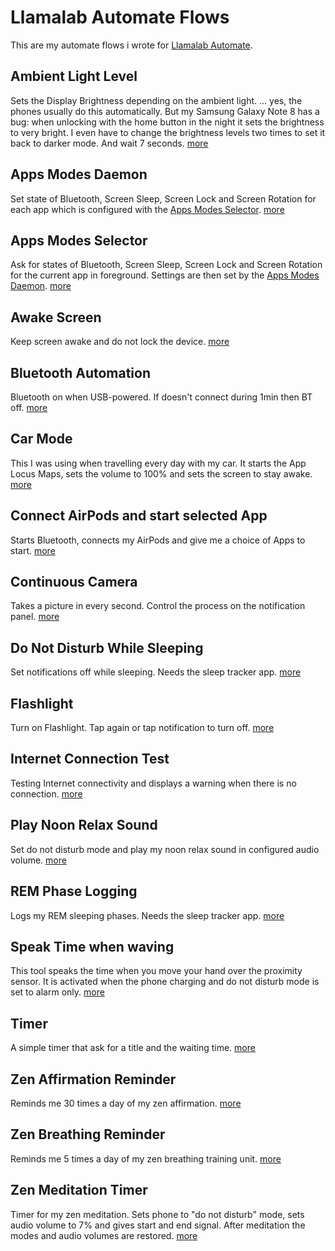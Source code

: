 # Llamalab Automate Flows
This are my automate flows i wrote for [Llamalab Automate](https://llamalab.com/automate/). 

## Ambient Light Level
Sets the Display Brightness depending on the ambient light. ... yes, the phones usually do this automatically. But my Samsung Galaxy Note 8 has a bug: when unlocking with the home button in the night it sets the brightness to very bright. I even have to change the brightness levels two times to set it back to darker mode. And wait 7 seconds. [more](ambient_light_level.md)

## Apps Modes Daemon
Set state of Bluetooth, Screen Sleep, Screen Lock and Screen Rotation for each app which is configured with the [Apps Modes Selector](apps_modes_selector.md).
[more](apps_modes_daemon.md)

## Apps Modes Selector
Ask for states of Bluetooth, Screen Sleep, Screen Lock and Screen Rotation for the current app in foreground. Settings are then set by the [Apps Modes Daemon](apps_modes_daemon.md).
[more](apps_modes_selector.md)

## Awake Screen
Keep screen awake and do not lock the device. [more](awake_screen.md)

## Bluetooth Automation
Bluetooth on when USB-powered. If doesn't connect during 1min then BT off. [more](bluetooth_automation.md)

## Car Mode
This I was using when travelling every day with my car. It starts the App Locus Maps, sets the volume to 100% and sets the screen to stay awake. [more](car_mode.md)

## Connect AirPods and start selected App
Starts Bluetooth, connects my AirPods and give me a choice of Apps to start. [more](connect_airpods_and_start_app.md)

## Continuous Camera
Takes a picture in every second. Control the process on the notification panel. [more](continuous_camera.md)

## Do Not Disturb While Sleeping
Set notifications off while sleeping. Needs the sleep tracker app. [more](do_not_disturb_while_sleeping.md)

## Flashlight
Turn on Flashlight. Tap again or tap notification to turn off. [more](flashlight.md)

## Internet Connection Test
Testing Internet connectivity and displays a warning when there is no connection. [more](internet_connection_test.md)

## Play Noon Relax Sound
Set do not disturb mode and play my noon relax sound in configured audio volume. [more](play_noon_relax_sound.md)

## REM Phase Logging
Logs my REM sleeping phases. Needs the sleep tracker app. [more](REM_phase_logging.md)

## Speak Time when waving
This tool speaks the time when you move your hand over the proximity sensor. It is activated when the phone charging and do not disturb mode is set to alarm only. [more](time_speaker_when_waving.md)

## Timer
A simple timer that ask for a title and the waiting time. [more](timer.md)

## Zen Affirmation Reminder
Reminds me 30 times a day of my zen affirmation. [more](zen_affirmation_reminder.md)

## Zen Breathing Reminder
Reminds me 5 times a day of my zen breathing training unit. [more](zen_breathing_reminder.md)

## Zen Meditation Timer
Timer for my zen meditation. Sets phone to "do not disturb" mode, sets audio volume to 7% and gives start and end signal. After meditation the modes and audio volumes are restored. [more](zen_meditation_timer.md)

